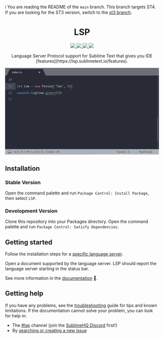 :information_source: You are reading the README of the `main` branch. This branch targets ST4. If you are looking for the ST3 version, switch to the [st3 branch](https://github.com/sublimelsp/LSP/tree/st3).

<p>
  <h1 align="center">LSP</h1>
</p>

<p align="center">
  <a href="https://github.com/sublimelsp/LSP/blob/main/LICENSE">
    <img src="https://img.shields.io/github/license/sublimelsp/LSP">
  </a>
  <a href="https://github.com/sublimelsp/LSP/releases">
    <img src="https://img.shields.io/github/release/sublimelsp/LSP.svg">
  </a>
  <a href="https://lsp.sublimetext.io">
    <img src="https://img.shields.io/badge/docs-ST4-blue">
  </a>
  <a href="#chat">
    <img src="https://img.shields.io/discord/280102180189634562?label=SublimeHQ%20Discord&logo=discord">
  </a>
  <br>
</p>

<p align="center">Language Server Protocol support for Sublime Text that gives you IDE [features](https://lsp.sublimetext.io/features).</p>

<p align="center"><img src="docs/src/images/showcase.gif" alt="TypeScript Server Example"></img></p>

## Installation

### Stable Version

Open the command palette and run `Package Control: Install Package`, then select `LSP`.

### Development Version

Clone this repository into your Packages directory. Open the command palette and run `Package Control: Satisfy Dependencies`.

## Getting started

Follow the installation steps for a [specific language server](https://lsp.sublimetext.io/language_servers).

Open a document supported by the language server. LSP should report the language server starting in the status bar.

See more information in the [documentation](https://lsp.sublimetext.io) :open_book:.

## Getting help

If you have any problems, see the [troubleshooting](https://sublimelsp.github.io/LSP/troubleshooting/) guide for tips and known limitations. If the documentation cannot solve your problem, you can look for help in:
<a name="chat"></a>

* The [#lsp](https://discordapp.com/channels/280102180189634562/645268178397560865) channel (join the [SublimeHQ Discord](https://discord.gg/TZ5WN8t) first!)
* By [searching or creating a new issue](https://github.com/sublimelsp/LSP/issues)
